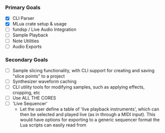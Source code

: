 
### Primary Goals

- [x] CLI Parser
- [x] MLua crate setup & usage
- [ ] fundsp / Live Audio Integration
- [ ] Sample Playback
- [ ] Note Utilities
- [ ] Audio Exports

### Secondary Goals

- [ ] Sample slicing functionality, with CLI 
support for creating and saving \"slice points\" to
a project
- [ ] Synthesizer waveform caching
- [ ] CLI utility tools for modifying samples, 
such as applying effects, cropping, etc
- [ ] Use ALL THE CORES
- [ ] 'Live Sequencer'
  - Let the user define a table of 'live playback instruments', 
which can then be selected and played live (as in through a MIDI input).
This would have options for exporting to a generic sequencer format 
the Lua scripts can easily read from

